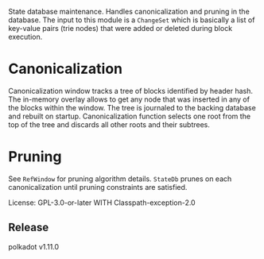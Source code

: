 State database maintenance. Handles canonicalization and pruning in the database. The input to
this module is a `ChangeSet` which is basically a list of key-value pairs (trie nodes) that
were added or deleted during block execution.

# Canonicalization
Canonicalization window tracks a tree of blocks identified by header hash. The in-memory
overlay allows to get any node that was inserted in any of the blocks within the window.
The tree is journaled to the backing database and rebuilt on startup.
Canonicalization function selects one root from the top of the tree and discards all other roots and
their subtrees.

# Pruning
See `RefWindow` for pruning algorithm details. `StateDb` prunes on each canonicalization until pruning
constraints are satisfied.

License: GPL-3.0-or-later WITH Classpath-exception-2.0


## Release

polkadot v1.11.0
